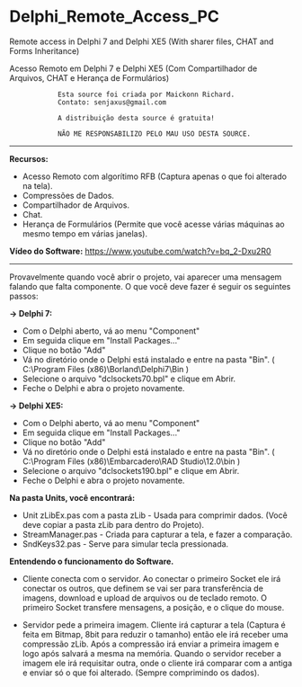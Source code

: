 # Delphi_Remote_Access_PC
Remote access in Delphi 7 and Delphi XE5 (With sharer files, CHAT and Forms Inheritance)

Acesso Remoto em Delphi 7 e Delphi XE5 (Com Compartilhador de Arquivos, CHAT e Herança de Formulários) 



				Esta source foi criada por Maickonn Richard.
				Contato: senjaxus@gmail.com
				
				A distribuição desta source é gratuita!
				
				NÃO ME RESPONSABILIZO PELO MAU USO DESTA SOURCE.

------------------------------------------------------------------------------

<strong>Recursos:</strong>
* Acesso Remoto com algorítimo RFB (Captura apenas o que foi alterado na tela).
* Compressões de Dados.
* Compartilhador de Arquivos.
* Chat.
* Herança de Formulários (Permite que você acesse várias máquinas ao mesmo tempo em várias janelas).

<strong>Vídeo do Software:</strong>
https://www.youtube.com/watch?v=bq_2-Dxu2R0

------------------------------------------------------------------------------


Provavelmente quando você abrir o projeto, vai aparecer uma mensagem falando que falta componente.
O que você deve fazer é seguir os seguintes passos:


<strong>-> Delphi 7:</strong>
* Com o Delphi aberto, vá ao menu "Component"
* Em seguida clique em "Install Packages..."
* Clique no botão "Add"
* Vá no diretório onde o Delphi está instalado e entre na pasta "Bin". ( C:\Program Files (x86)\Borland\Delphi7\Bin )
* Selecione o arquivo "dclsockets70.bpl" e clique em Abrir.
* Feche o Delphi e abra o projeto novamente.

<strong>-> Delphi XE5:</strong>
* Com o Delphi aberto, vá ao menu "Component"
* Em seguida clique em "Install Packages..."
* Clique no botão "Add"
* Vá no diretório onde o Delphi está instalado e entre na pasta "Bin". ( C:\Program Files (x86)\Embarcadero\RAD Studio\12.0\bin )
* Selecione o arquivo "dclsockets190.bpl" e clique em Abrir.
* Feche o Delphi e abra o projeto novamente.


<strong>Na pasta Units, você encontrará:</strong>
* Unit zLibEx.pas com a pasta zLib - Usada para comprimir dados. (Você deve copiar a pasta zLib para dentro do Projeto).
* StreamManager.pas - Criada para capturar a tela, e fazer a comparação.
* SndKeys32.pas - Serve para simular tecla pressionada.

<strong>Entendendo o funcionamento do Software.</strong>

* Cliente conecta com o servidor. Ao conectar o primeiro Socket ele irá conectar os outros,
que definem se vai ser para transferência de imagens, download e upload de arquivos ou de teclado remoto.
O primeiro Socket transfere mensagens, a posição, e o clique do mouse.

* Servidor pede a primeira imagem. Cliente irá capturar a tela (Captura é feita em Bitmap, 8bit para reduzir o tamanho)
então ele irá receber uma compressão zLib. Após a compressão irá enviar a primeira
imagem e logo após salvará a mesma na memória.
Quando o servidor receber a imagem ele irá requisitar outra, onde o cliente irá comparar com a antiga e enviar só
o que foi alterado. (Sempre comprimindo os dados).
